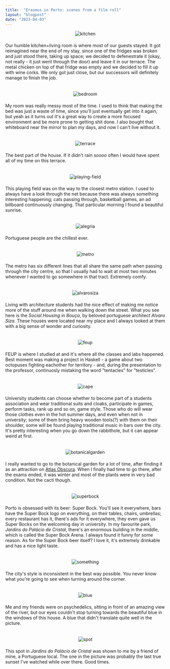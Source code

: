 ```yaml
---
title:  "Erasmus in Porto: scenes from a film roll"
layout: "blogpost"
date: "2023-04-03"
---
```



<div style="display:flex; justify-content:center; padding-bottom: 20px;">
    <img src="/assets/images/porto/1.jpg" class="imgBorder" style="margin:auto; max-width:100%" alt="kitchen">
</div>
Our humble kitchen+living room is where most of our guests stayed. It got reimagined near the end of my stay, since one of the fridges was broken and just stood there, taking up space; we decided to defenestrate it (okay, not really - it just went through the door) and leave it in our terrace. The metal chicken on top of that fridge was empty and we decided to fill it up with wine corks. We only got just close, but our successors will definitely manage to finish the job.
<br>
<br>
<br>
<div style="display:flex; justify-content:center; padding-bottom: 20px;">
    <img src="/assets/images/porto/2.jpg" class="imgBorder" style="margin:auto; max-width:100%" alt="bedroom">
</div>
My room was really messy most of the time. I used to think that making the bed was just a waste of time, since you'll just eventually get into it again, but yeah as it turns out it's a great way to create a more focused environment and be more prone to getting shit done. I also bought that whiteboard near the mirror to plan my days, and now I can't live without it.
<br>
<br>
<br>
<div style="display:flex; justify-content:center; padding-bottom: 20px;">
    <img src="/assets/images/porto/3.jpg" class="imgBorder" style="margin:auto; max-width:100%" alt="terrace">
</div>
The best part of the house. If it didn't rain <i>soooo</i> often I would have spent all of my time on this terrace.
<br>
<br>
<br>
<div style="display:flex; justify-content:center; padding-bottom: 20px;">
    <img src="/assets/images/porto/4.jpg" class="imgBorder" style="margin:auto; max-width:100%" alt="playing-field">
</div>
This playing field was on the way to the closest metro station. I used to always have a look through the net because there was always something interesting happening; cats passing through, basketball games, an ad billboard continuously changing. That particular morning I found a beautiful sunrise.
<br>
<br>
<br>

<div style="display:flex; justify-content:center; padding-bottom: 20px;">
    <img src="/assets/images/porto/5.jpg" class="imgBorder" style="margin:auto; max-width:100%" alt="alegria">
</div>
Portuguese people are the chillest ever.
<br>
<br>
<br>

<div style="display:flex; justify-content:center; padding-bottom: 20px;">
    <img src="/assets/images/porto/6.jpg" class="imgBorder" style="margin:auto; max-width:100%" alt="metro">
</div>
The metro has six different lines that all share the same path when passing through the city centre, so that I usually had to wait at most two minutes whenever I wanted to go somewhere in that tract. Extremely comfy.
<br>
<br>
<br>

<div style="display:flex; justify-content:center; padding-bottom: 20px;">
    <img src="/assets/images/porto/7.jpg" class="imgBorder" style="margin:auto; max-width:100%" alt="alvarosiza">
</div>
Living with architecture students had the nice effect of making me notice more of the stuff around me when walking down the street. What you see here is the <i>Social Housing in Bouça</i>, by beloved portuguese architect <i>Alvaro Siza</i>. These houses were located near my place and I always looked at them with a big sense of wonder and curiosity.
<br>
<br>
<br>


<div style="display:flex; justify-content:center; padding-bottom: 20px;">
    <img src="/assets/images/porto/9.jpg" class="imgBorder" style="margin:auto; max-width:100%" alt="feup">
</div>
FEUP is where I studied at and it's where all the classes and labs happened. Best moment was making a project in Haskell - a game about two octopuses fighting eachother for territory - and, during the presentation to the professor, continuosly mistaking the word "tentacles" for "testicles".
<br>
<br>
<br>

<div style="display:flex; justify-content:center; padding-bottom: 20px;">
    <img src="/assets/images/porto/10.jpg" class="imgBorder" style="margin:auto; max-width:100%" alt="cape">
</div>
University students can choose whether to become part of a students association and wear traditional suits and cloaks, participate in games, perform tasks, rank up and so on, game style. Those who do will wear those clothes even in the hot summer days, and even when not in university; some of them bring heavy wooden tools(?) with them on their shoulder, some will be found playing traditional music in bars over the city. It's pretty interesting when you go down the rabbithole, but it can appear weird at first.
<br>
<br>
<br>

<div style="display:flex; justify-content:center; padding-bottom: 20px;">
    <img src="/assets/images/porto/11.jpg" class="imgBorder" style="margin:auto; max-width:100%" alt="botanicalgarden">
</div>
I really wanted to go to the botanical garden for a lot of time, after finding it as an attraction on <a href="https://www.atlasobscura.com/things-to-do/porto-portugal">Atlas Obscura</a>. When I finally had time to go there, after the exams ended, it was winter and most of the plants were in very bad condition. Not the cacti though.
<br>
<br>
<br>

<div style="display:flex; justify-content:center; padding-bottom: 20px;">
    <img src="/assets/images/porto/12.jpg" class="imgBorder" style="margin:auto; max-width:100%" alt="superbock">
</div>
Porto is obsessed with its beer: Super Bock. You'll see it everywhere, bars have the Super Bock logo on everything, on their tables, chairs, umbrellas; every restaurant has it, there's ads for it everywhere, they even gave us Super Bocks on the welcoming day in university. In my favourite park, <i>Jardins do Palácio de Cristal</i>, there's an enormous building in the middle, which is called the Super Bock Arena. I always found it funny for some reason. As for the Super Bock beer itself? I love it, it's extremely drinkable and has a nice light taste.
<br>
<br>
<br>

<div style="display:flex; justify-content:center; padding-bottom: 20px;">
    <img src="/assets/images/porto/13.jpg" class="imgBorder" style="margin:auto; max-width:100%" alt="something">
</div>
The city's style is inconsistent in the best way possible. You never know what you're going to see when turning around the corner.
<br>
<br>
<br>


<div style="display:flex; justify-content:center; padding-bottom: 20px;">
    <img src="/assets/images/porto/14.jpg" class="imgBorder" style="margin:auto; max-width:100%" alt="blue">
</div>
Me and my friends were on psychedelics, sitting in front of an amazing view of the river, but our eyes couldn't stop turning towards the beautiful blue in the windows of this house. A blue that didn't translate quite well in the picture.
<br>
<br>
<br>


<div style="display:flex; justify-content:center; padding-bottom: 20px;">
    <img src="/assets/images/porto/16.jpg" class="imgBorder" style="margin:auto; max-width:100%" alt="spot">
</div>
This spot in <i>Jardins do Palácio de Cristal</i> was shown to me by a friend of mine, a Portuguese local. The one in the picture was probably the last true sunset I've watched while over there. Good times.